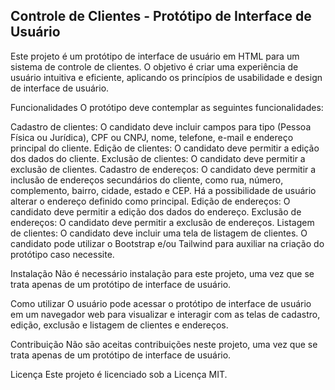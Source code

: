 ## Controle de Clientes - Protótipo de Interface de Usuário
Este projeto é um protótipo de interface de usuário em HTML para um sistema de controle de clientes. O objetivo é criar uma experiência de usuário intuitiva e eficiente, aplicando os princípios de usabilidade e design de interface de usuário.

Funcionalidades
O protótipo deve contemplar as seguintes funcionalidades:

Cadastro de clientes: O candidato deve incluir campos para tipo (Pessoa Física ou Jurídica), CPF ou CNPJ, nome, telefone, e-mail e endereço principal do cliente.
Edição de clientes: O candidato deve permitir a edição dos dados do cliente.
Exclusão de clientes: O candidato deve permitir a exclusão de clientes.
Cadastro de endereços: O candidato deve permitir a inclusão de endereços secundários do cliente, como rua, número, complemento, bairro, cidade, estado e CEP. Há a possibilidade de usuário alterar o endereço definido como principal.
Edição de endereços: O candidato deve permitir a edição dos dados do endereço.
Exclusão de endereços: O candidato deve permitir a exclusão de endereços.
Listagem de clientes: O candidato deve incluir uma tela de listagem de clientes.
O candidato pode utilizar o Bootstrap e/ou Tailwind para auxiliar na criação do protótipo caso necessite.

Instalação
Não é necessário instalação para este projeto, uma vez que se trata apenas de um protótipo de interface de usuário.

Como utilizar
O usuário pode acessar o protótipo de interface de usuário em um navegador web para visualizar e interagir com as telas de cadastro, edição, exclusão e listagem de clientes e endereços.

Contribuição
Não são aceitas contribuições neste projeto, uma vez que se trata apenas de um protótipo de interface de usuário.

Licença
Este projeto é licenciado sob a Licença MIT.
